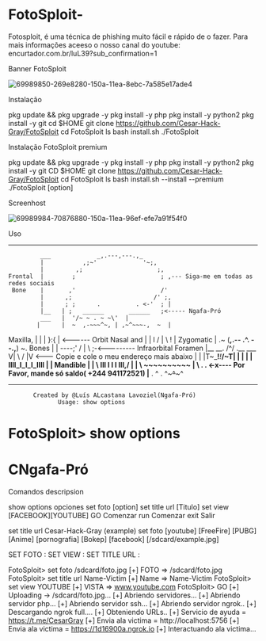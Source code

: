 # FotoSploit-
Fotosploit, é uma técnica de phishing muito fácil e rápido de o fazer. Para mais informações aceeso o nosso canal do youtube: encurtador.com.br/luL39?sub_confirmation=1

Banner FotoSploit 

![69989850-269e8280-150a-11ea-8ebc-7a585e17ade4](https://user-images.githubusercontent.com/75740176/104574421-e8045280-564d-11eb-8041-8ede43098b6e.jpg)


Instalação

pkg update && pkg upgrade -y
pkg install -y php
pkg install -y python2
pkg install -y git
cd $HOME
git clone https://github.com/Cesar-Hack-Gray/FotoSploit 
cd FotoSploit
ls
bash install.sh 
./FotoSploit 

Instalação FotoSploit premium

pkg update && pkg upgrade -y
pkg install -y php
pkg install -y python2
pkg install -y git
CD $HOME
git clone https://github.com/Cesar-Hack-Gray/FotoSploit 
cd FotoSploit 
ls
bash install.sh --install --premium
./FotoSploit [option]

Screenhost 

![69989984-70876880-150a-11ea-96ef-efe7a91f54f0](https://user-images.githubusercontent.com/75740176/104576439-184cf080-5650-11eb-89f9-a9d0984d7383.jpg)


Uso 
 _____________________________________________________________________
             ___             _,.---,---.,_
             |           ,;~'             '~;,
             |         ,;                     ;,
    Frontal  |        ;                        ; ,--- Siga-me em todas as redes sociais
     Bone    |       ,'                        /'
             |      ,;                       /' ;,
             |      ; ;      .          . <-'  ; |
             |__   | ;   ______       ______   ;<----- Ngafa-Pró
             ___   |  '/~ ~ . ~ ~\'  |
            |      |  ~  ,-~~~^~, | ,~^~~~-,  ~  |
  Maxilla,  |       |   |        }:{        | <------ Orbit
 Nasal and  |       |   l       / | \       !   |
 Zygomatic  |      .~  (__,.-- .^. --.,__)  ~.
   Bones    |      |    ----;' / | \  ;-<--------- Infraorbital Foramen
         |__       \__.       \/^\/       .__
              ___    V| \                 / |V <--- Copie e cole o meu endereço mais abaixo
              |       | |T~\___!___!___/~T| |
              |       | | IIII_I_I_I_IIII | |
     Mandible |       |  \ III I I I III,/  |
              |        \    ~~~~~~~~~~
             |          \   .       . <-x---- Por Favor, mande só saldo( +244 941172521)
              |__          \.    ^    .
                             ^~~~^~~~^
_________________________________________________________________            
           Created by @Luís ALcastana Lavoziel(Ngafa-Pró)
                  Usage: show options

 FotoSploit> show options
 ===============
 CNgafa-Pró
 ===============
 
 Comandos          descripsion
 
 show options      opciones
 set foto          [option]
 set title url     [Titulo]
 set view          [FACEBOOK][YOUTUBE]
 GO                Comenzar
 run               Comenzar
 exit              Salir
 
 
 set title url Cesar-Hack-Gray (example)
 set foto [youtube] [FreeFire] [PUBG]
 [Anime] [pornografia] [Bokep] [facebook]
 [/sdcard/example.jpg]
 
 
 SET FOTO :
 SET VIEW :
 SET TITLE URL :
 
 
 FotoSploit> set foto /sdcard/foto.jpg
 [+] FOTO => /sdcard/foto.jpg
 FotoSploit> set title url Name-Victim
 [+] Name => Name-Victim
 FotoSploit> set view YOUTUBE
 [+] VISTA => www.youtube.com
 FotoSploit> GO
 [+] Uploading -> /sdcard/foto.jpg...
 [+] Abriendo servidores...
 [+] Abriendo servidor php...
 [+] Abriendo servidor ssh...
 [+] Abriendo servidor ngrok..
 [+] Descargando ngrok full....
 [+] Obteniendo URLs..
 [+] Servicio de ayuda = https://t.me/CesarGray
 [+] Envia ala victima = http://localhost:5756
 [+] Envia ala victima = https://1d16900a.ngrok.io
 [+] Interactuando ala victima...
